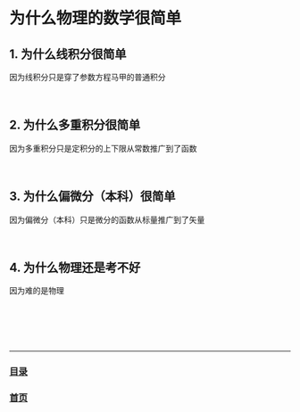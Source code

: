# 为什么物理的数学很简单

## 1. 为什么线积分很简单
因为线积分只是穿了参数方程马甲的普通积分

<br>

## 2. 为什么多重积分很简单
因为多重积分只是定积分的上下限从常数推广到了函数

<br>

## 3. 为什么偏微分（本科）很简单
因为偏微分（本科）只是微分的函数从标量推广到了矢量

<br>

## 4. 为什么物理还是考不好
因为难的是物理
<br><br><br><br><br><br>
<hr>

### [目录](./index.md)
### [首页](../index.html)